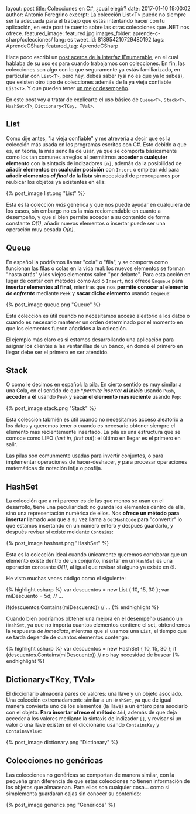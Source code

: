 layout: post
title: Colecciones en C#, ¿cuál elegir?
date: 2017-01-10 19:00:02
author: Antonio Feregrino
excerpt: La colección List&lt;T&gt; puede no siempre ser la adecuada para el trabajo que estás intentando hacer con tu aplicación, en este post te cuento sobre las otras colecciones que .NET nos ofrece.
featured_image: featured.jpg
images_folder: aprende-c-sharp/colecciones/
lang: es
tweet_id: 818954210729480192
tags: AprendeCSharp
featured_tag: AprendeCSharp

Hace poco escribí un <a href="..\yield-c-sharp">post acerca de la interfaz IEnumerable</a>, en el cual hablaba de su uso es para cuando trabajamos con colecciones. En fin, las colecciones son algo con lo que seguramente ya estás familiarizado, en particular con `List<T>`, pero hey, debes saber (ysi no es que ya lo sabes), que existen otro tipo de colecciones además de la ya vieja confiable `List<T>`. Y que pueden tener <a href="/tv/o-grande" target="_blank">un mejor desempeño</a>.

En este post voy a tratar de explicarte el uso básico de `Queue<T>`, `Stack<T>`, `HashSet<T>`, `Dictionary<TKey, TVal>`.

## List<T>  
Como dije antes, "la vieja confiable" y me atrevería a decir que es la colección más usada en los programas escritos con C#. Esto debido a que es, en teoría, la más sencilla de usar, ya que se comporta básicamente como los tan comunes arreglos al permitirnos **acceder a cualquier elemento** con la sintaxis de indizadores `[n]`, además da la posibilidad de **añadir elementos en cualquier posición** con `Insert` o emplear `Add` para **añadir elementos *al final* de la lista** sin necesidad de preocuparnos por reubicar los objetos ya existentes en ella:

{% post_image list.png "List" %}

Esta es la colección *más* genérica y que nos puede ayudar en cualquiera de los casos, sin embargo no es la más reciomendable en cuanto a desempeño, y que si bien permite acceder a su contenido de forma constante *O(1)*, añadir nuevos elementos o insertar puede ser una operación muy pesada *O(n)*.

## Queue<T>  
En español la podríamos llamar "cola" o "fila", y se comporta como funcionan las filas o colas en la vida real: los nuevos elementos se forman "hasta atrás" y los viejos elementos salen "por delante". Para esta acción en lugar de contar con métodos como `Add` o `Insert`, nos ofrece `Enqueue` para **insertar elementos al final**, mientras que nos **permite conocer al elemento *de enfrente*** mediante `Peek` y **sacar dicho elemento** usando `Dequeue`:  

{% post_image queue.png "Queue" %}

Esta colección es útil cuando no necesitamos acceso aleatorio a los datos o cuando es necesario mantener un orden determinado por el momento en que los elementos fueron añadidos a la colección. 

El ejemplo más claro es si estamos desarrollando una aplicación para asignar los clientes a las ventanillas de un banco, en donde el primero en llegar debe ser el primero en ser atendido.


## Stack<T>  
O como le decimos en español: la pila. En cierto sentido es muy similar a una Cola, en el sentido de que **permite insertar **al inicio*** usando `Push`, **acceder a él** usando `Peek` y **sacar el elemento más reciente** usando `Pop`: 

{% post_image stack.png "Stack" %}

Esta colección tabmién es útil cuando no necesitamos acceso aleatorio a los datos y queremos tener o cuando es necesario obtener siempre el elemento más recientemente insertado. La pila es una estructura que se comoce como LIFO (*last in, first out*): el último en llegar es el primero en salir.

Las pilas son comunmente usadas para invertir conjuntos, o para implementar operaciones de hacer-deshacer, y para procesar operaciones matemáticas de notación infja o posfija.

## HashSet<T>  
La colección que a mi parecer es de las que menos se usan en el desarrollo, tiene una peculiaridad: no guarda los elementos dentro de ella, sino una representación numérica de ellos. Nos **ofrece un método para insertar** llamado `Add` que a su vez llama a `GetHashCode` para "convertir" lo que estamos insertando en un número entero y después guardarlo, y después revisar si existe meidante `Contains`:  

{% post_image hashset.png "HashSet" %}  

Esta es la colección ideal cuando únicamente queremos corroborar que un elemento existe dentro de un conjunto, insertar en un `HashSet` es una operación constante *O(1)*, al igual que revisar si alguno ya existe en él.

He visto muchas veces código como el siguiente:  

{% highlight csharp %}
var descuentos = new List<double> { 10, 15, 30 };
var miDescuento = 5d;
// ...  

if(descuentos.Contains(miDescuento)) // ...
{% endhighlight %}  

Cuando bien podríamos obtener una mejora en el desempeño usando un `HashSet`, ya que no importa cuantos elementos contiene el set, obtendremos la respuesta *de inmediato*, mientras que si usamos una `List`, el tiempo que se tarda depende de cuantos elementos contenga:

{% highlight csharp %}
var descuentos = new HashSet<double> { 10, 15, 30 };
if (descuentos.Contains(miDescuento)) // no hay necesidad de buscar
{% endhighlight %}  

## Dictionary<TKey, TVal>  
El diccionario almacena pares de valores: una llave y un objeto asociado. 
Una colección extremadamente similar a un `HashSet`, ya que de igual manera convierte uno de los elementos (la llave) a un entero para asociarlo con el objeto. **Para insertar ofrece el método** `Add`, además de que deja acceder a los valores mediante la sintaxis de indizador `[]`, y revisar si un valor o una llave existen en el diccionario usando `ContainsKey` y `ContainsValue`:

{% post_image dictionary.png "Dictionary" %}

## Colecciones no genéricas  
Las colecciones no genéricas se comportan de manera similar, con la pequeña gran diferencia de que estas colecciones no tienen información de los objetos que almacenan. Para ellos son cualquier cosa... como si simplementa guardaran cajas sin conocer su contenido:  

{% post_image generics.png "Genéricos" %}